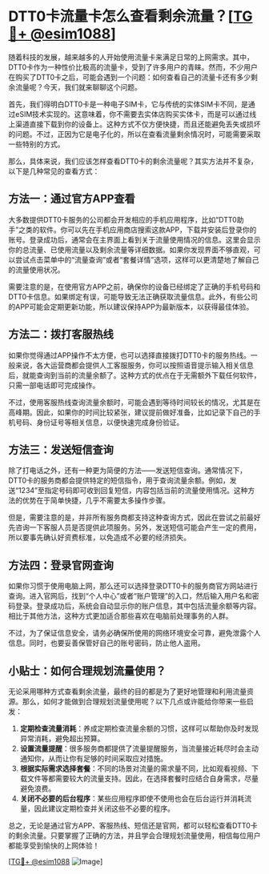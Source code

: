 # DTT0卡流量卡怎么查看剩余流量？[[TG💪+ @esim1088](https://t.me/s/esim1088)]

随着科技的发展，越来越多的人开始使用流量卡来满足日常的上网需求。其中，DTT0卡作为一种性价比极高的流量卡，受到了许多用户的青睐。然而，不少用户在购买了DTT0卡之后，可能会遇到一个问题：如何查看自己的流量卡还有多少剩余流量呢？今天，我们就来聊聊这个问题。

首先，我们得明白DTT0卡是一种电子SIM卡，它与传统的实体SIM卡不同，是通过eSIM技术实现的。这意味着，你不需要去实体店购买实体卡，而是可以通过线上渠道直接下载到你的设备上。这种方式不仅方便快捷，而且还能避免丢失或损坏的问题。不过，正因为它是电子化的，所以在查看流量剩余情况时，可能需要采取一些特别的方式。

那么，具体来说，我们应该怎样查看DTT0卡的剩余流量呢？其实方法并不复杂，以下是几种常见的查看方式：

## 方法一：通过官方APP查看

大多数提供DTT0卡服务的公司都会开发相应的手机应用程序，比如“DTT0助手”之类的软件。你可以先在手机应用商店搜索这款APP，下载并安装后登录你的账号。登录成功后，通常会在主界面上看到关于流量使用情况的信息。这里会显示你的总流量、已使用流量以及剩余流量等详细数据。如果你发现界面不够直观，可以尝试点击菜单中的“流量查询”或者“套餐详情”选项，这样可以更清楚地了解自己的流量使用状况。

需要注意的是，在使用官方APP之前，确保你的设备已经绑定了正确的手机号码和DTT0卡信息。如果绑定有误，可能导致无法正确获取流量信息。此外，有些公司的APP可能会定期更新功能，所以建议保持APP为最新版本，以获得最佳体验。

## 方法二：拨打客服热线

如果你觉得通过APP操作不太方便，也可以选择直接拨打DTT0卡的服务热线。一般来说，各大运营商都会提供人工客服服务，你可以按照语音提示输入相关信息后，就能查询到当前的流量余额了。这种方式的优点在于无需额外下载任何软件，只需一部电话即可完成操作。

不过，使用客服热线查询流量余额时，可能会遇到等待时间较长的情况，尤其是在高峰期。因此，如果你的时间比较紧张，建议提前做好准备，比如记录下自己的手机号码、身份证号等相关信息，以便快速完成身份验证。

## 方法三：发送短信查询

除了打电话之外，还有一种更为简便的方法——发送短信查询。通常情况下，DTT0卡的服务商都会提供特定的短信指令，用于查询流量余额。例如，发送“1234”至指定号码即可收到回复短信，内容包括当前的流量使用情况。这种方法的优势在于简单快捷，几乎不需要太多操作步骤。

但是，需要注意的是，并非所有服务商都支持这种查询方式，因此在尝试之前最好先咨询一下客服人员是否提供此项服务。另外，发送短信可能会产生一定的费用，所以要事先确认好资费标准，以免造成不必要的经济损失。

## 方法四：登录官网查询

如果你习惯于使用电脑上网，那么还可以选择登录DTT0卡的服务商官方网站进行查询。进入官网后，找到“个人中心”或者“账户管理”的入口，然后输入用户名和密码登录。登录成功后，系统会自动显示你的账户信息，其中包括流量余额等内容。相比于其他方法，这种方式更加适合那些喜欢在电脑前处理事务的人群。

不过，为了保证信息安全，请务必确保所使用的网络环境安全可靠，避免泄露个人信息。同时，也要妥善保管好自己的账号密码，防止他人盗用。

## 小贴士：如何合理规划流量使用？

无论采用哪种方式查看剩余流量，最终的目的都是为了更好地管理和利用流量资源。那么，如何才能做到合理规划流量使用呢？以下几点或许能给你带来一些启发：

1. **定期检查流量消耗**：养成定期检查流量余额的习惯，这样可以帮助你及时发现异常消耗，避免超出预算。
2. **设置流量提醒**：很多服务商都提供了流量提醒服务，当流量接近耗尽时会主动通知你，从而让你有足够的时间采取应对措施。
3. **根据实际需求选择套餐**：不同的场景对流量的需求量不同，比如观看视频、下载文件等都需要较大的流量支持。因此，在选择套餐时应结合自身需求，尽量避免浪费。
4. **关闭不必要的后台程序**：某些应用程序即使不使用也会在后台运行并消耗流量，因此建议定期检查并关闭这些不必要的程序。

总之，无论是通过官方APP、客服热线、短信还是官网，都可以轻松查看DTT0卡的剩余流量。只要掌握了正确的方法，并且学会合理规划流量使用，相信每位用户都能享受到愉快的上网体验！

[[TG💪+ @esim1088](https://t.me/s/esim1088) ![Image](https://i.postimg.cc/4NQfJmqS/Snipaste-2025-05-13-00-14-12.png)]